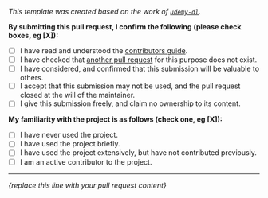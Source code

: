 _This template was created based on the work of [`udemy-dl`](https://github.com/nishad/udemy-dl/blob/master/LICENSE)._

**By submitting this pull request, I confirm the following (please check boxes, eg [X]):**

- [ ] I have read and understood the [contributors guide](https://github.com/pi-hole/pi-hole/blob/master/CONTRIBUTING.md).
- [ ] I have checked that [another pull request](https://github.com/pi-hole/pi-hole/pulls) for this purpose does not exist.
- [ ] I have considered, and confirmed that this submission will be valuable to others.
- [ ] I accept that this submission may not be used, and the pull request closed at the will of the maintainer.
- [ ] I give this submission freely, and claim no ownership to its content.

**My familiarity with the project is as follows (check one, eg [X]):**

- [ ] I have never used the project.
- [ ] I have used the project briefly.
- [ ] I have used the project extensively, but have not contributed previously.
- [ ] I am an active contributor to the project.

---
_{replace this line with your pull request content}_
